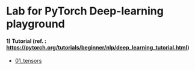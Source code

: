# Lab for PyTorch Deep-learning playground

#### 1) Tutorial (ref. : https://pytorch.org/tutorials/beginner/nlp/deep_learning_tutorial.html)

- [01_tensors](https://github.com/ljy3795/pytorch/blob/master/tuto/01_tensors.ipynb)
